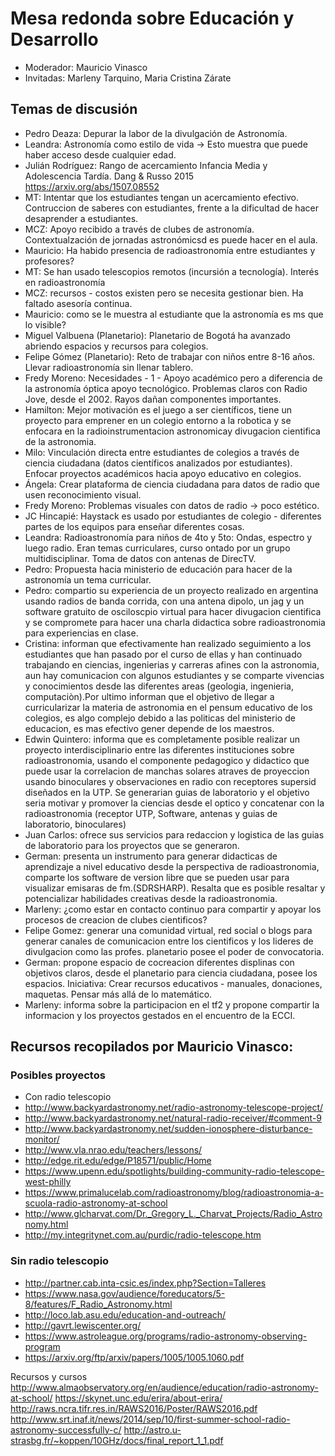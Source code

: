 # Mesa redonda sobre Educación y Desarrollo

- Moderador: Mauricio Vinasco
- Invitadas: Marleny Tarquino, Maria Cristina Zárate

## Temas de discusión

- Pedro Deaza: Depurar la labor de la divulgación de Astronomía.
- Leandra: Astronomía como estilo de vida -> Esto muestra que puede haber acceso desde cualquier edad.
- Julián Rodríguez: Rango de acercamiento Infancia Media y Adolescencia Tardía. Dang & Russo 2015 https://arxiv.org/abs/1507.08552
- MT: Intentar que los estudiantes tengan un acercamiento efectivo. Contruccion de saberes con estudiantes, frente a la dificultad de hacer desaprender a estudiantes.
- MCZ: Apoyo recibido a través de clubes de astronomía. Contextualzación de jornadas astronómicsd es puede hacer en el aula. 
- Mauricio: Ha habido presencia de radioastronomía entre estudiantes y profesores?
- MT: Se han usado telescopios remotos (incursión a tecnología). Interés en radioastronomía
- MCZ: recursos - costos existen pero se necesita gestionar bien. Ha faltado asesoría continua.
- Mauricio: como se le muestra al estudiante que la astronomía es ms que lo visible?
- Miguel Valbuena (Planetario): Planetario de Bogotá ha avanzado abriendo espacios y recursos para colegios.
- Felipe Gómez (Planetario): Reto de trabajar con niños entre 8-16 años. Llevar radioastronomía sin llenar tablero.
- Fredy Moreno: Necesidades - 1 - Apoyo académico pero a diferencia de la astronomía óptica apoyo tecnológico. Problemas claros con Radio Jove, desde el 2002. Rayos dañan componentes importantes.
- Hamilton: Mejor motivación es el juego a ser científicos, tiene un proyecto para emprener en un colegio entorno a la robotica y se enfocara en la radioinstrumentacion astronomicay divugacion cientifica de la astronomia.
- Milo: Vinculación directa entre estudiantes de colegios a través de ciencia ciudadana (datos científicos analizados por estudiantes). Enfocar proyectos académicos hacia apoyo educativo en colegios. 
- Ángela: Crear plataforma de ciencia ciudadana para datos de radio que usen reconocimiento visual.
- Fredy Moreno: Problemas visuales con datos de radio -> poco estético. 
- JC Hincapié: Haystack es usado por estudiantes de colegio - diferentes partes de los equipos para enseñar diferentes cosas.
- Leandra: Radioastronomía para niños de 4to y 5to: Ondas, espectro y luego radio. Eran temas curriculares, curso ontado por un grupo multidisciplinar. Toma de datos con antenas de DirecTV.
- Pedro: Propuesta hacia ministerio de educación para hacer de la astronomía un tema curricular. 
- Pedro: compartio su experiencia de un proyecto realizado en argentina usando radios de banda corrida, con una antena dipolo, un jag y un software gratuito de osciloscpio virtual para hacer divugacion cientifica y se compromete para hacer una charla didactica sobre radioastronomia para experiencias en clase.
- Cristina: informan que efectivamente han realizado seguimiento a los estudiantes que han pasado por el curso de ellas y han continuado trabajando en ciencias, ingenierias y carreras afines con la astronomia, aun hay comunicacion con algunos estudiantes y se comparte vivencias y conocimientos desde las diferentes areas (geologia, ingenieria, computaciòn).Por ultimo informan que el objetivo de llegar a curricularizar la materia de astronomia en el pensum educativo de los colegios, es algo complejo debido a las politicas del ministerio de educacion, es mas efectivo gener depende de los maestros.
- Edwin Quintero: informa que es completamente posible realizar un proyecto interdisciplinario entre las diferentes instituciones sobre radioastronomia, usando el componente pedagogico y didactico que puede usar la correlacion de manchas solares atraves de proyeccion usando binoculares y observaciones en radio con receptores supersid diseñados en la UTP. Se generarian guias de laboratorio y el objetivo seria motivar y promover la ciencias desde el optico y concatenar con la radioastronomia (receptor UTP, Software, antenas y guias de laboratorio, binoculares)
- Juan Carlos: ofrece sus servicios para redaccion y logistica de las guias de laboratorio para los proyectos que se generaron.
- German: presenta un instrumento para generar didacticas de aprendizaje a nivel educativo desde la perspectiva de radioastronomia, comparte los software de version libre que se pueden usar para visualizar emisaras de fm.(SDRSHARP). Resalta que es posible resaltar y potencializar habilidades creativas desde la radioastronomia.
- Marleny: ¿como estar en contacto continuo para compartir y apoyar los procesos de creacion de clubes cientificos?
- Felipe Gomez: generar una comunidad virtual, red social o blogs para generar canales de comunicacion entre los cientificos y los lideres de divulgacion como las profes. 
planetario posee el poder de convocatoria.
- German: propone espacio de cocreacion diferentes displinas con objetivos claros, desde el planetario para ciencia ciudadana, posee los espacios. Iniciativa: Crear recursos educativos - manuales, donaciones, maquetas. Pensar más allá de lo matemático.
- Marleny: informa sobre la participacion en el tf2 y propone compartir la informacion y los proyectos gestados en el encuentro de la ECCI.








## Recursos recopilados por Mauricio Vinasco:



### Posibles proyectos
-	Con radio telescopio
-	http://www.backyardastronomy.net/radio-astronomy-telescope-project/
-	http://www.backyardastronomy.net/natural-radio-receiver/#comment-9
- http://www.backyardastronomy.net/sudden-ionosphere-disturbance-monitor/
-	http://www.vla.nrao.edu/teachers/lessons/
-	http://edge.rit.edu/edge/P18571/public/Home
-	https://www.upenn.edu/spotlights/building-community-radio-telescope-west-philly
-	https://www.primalucelab.com/radioastronomy/blog/radioastronomia-a-scuola-radio-astronomy-at-school
-	http://www.glcharvat.com/Dr._Gregory_L._Charvat_Projects/Radio_Astronomy.html
-	http://my.integritynet.com.au/purdic/radio-telescope.htm


### Sin radio telescopio
-	http://partner.cab.inta-csic.es/index.php?Section=Talleres
-	https://www.nasa.gov/audience/foreducators/5-8/features/F_Radio_Astronomy.html
-	http://loco.lab.asu.edu/education-and-outreach/
-	http://gavrt.lewiscenter.org/
-	https://www.astroleague.org/programs/radio-astronomy-observing-program
- https://arxiv.org/ftp/arxiv/papers/1005/1005.1060.pdf
	

Recursos y cursos
	http://www.almaobservatory.org/en/audience/education/radio-astronomy-at-school/
https://skynet.unc.edu/erira/about-erira/
http://raws.ncra.tifr.res.in/RAWS2016/Poster/RAWS2016.pdf
http://www.srt.inaf.it/news/2014/sep/10/first-summer-school-radio-astronomy-successfully-c/
http://astro.u-strasbg.fr/~koppen/10GHz/docs/final_report_1_1.pdf




